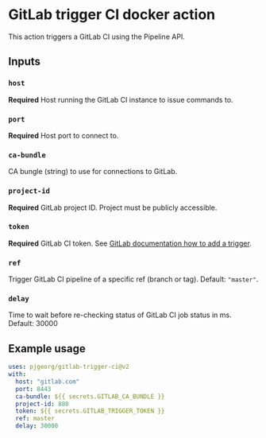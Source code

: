 # GitLab trigger CI docker action

This action triggers a GitLab CI using the Pipeline API.

## Inputs

### `host`

**Required** Host running the GitLab CI instance to issue commands to.

### `port`

**Required** Host port to connect to.

### `ca-bundle`

CA bungle (string) to use for connections to GitLab.

### `project-id`

**Required** GitLab project ID. Project must be publicly accessible.

### `token`

**Required** GitLab CI token. See [GitLab documentation how to add a trigger](https://docs.gitlab.com/ee/ci/triggers/#adding-a-new-trigger).

### `ref`

Trigger GitLab CI pipeline of a specific ref (branch or tag). Default: `"master"`.

### `delay`

Time to wait before re-checking status of GitLab CI job status in ms. Default: 30000

## Example usage

```yml
uses: pjgeorg/gitlab-trigger-ci@v2
with:
  host: "gitlab.com"
  port: 8443
  ca-bundle: ${{ secrets.GITLAB_CA_BUNDLE }}
  project-id: 880
  token: ${{ secrets.GITLAB_TRIGGER_TOKEN }}
  ref: master
  delay: 30000
```
